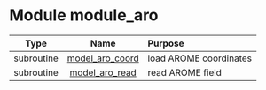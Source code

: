 # Module module_aro

| Type | Name | Purpose |
| :--: | :--: | :---------- |
| subroutine | [model_aro_coord](https://github.com/benjaminmenetrier/bump/tree/master/src/module_aro.F90#L28) | load AROME coordinates |
| subroutine | [model_aro_read](https://github.com/benjaminmenetrier/bump/tree/master/src/module_aro.F90#L158) | read AROME field |
